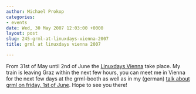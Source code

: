 ```yaml
---
author: Michael Prokop
categories:
- events
date: Wed, 30 May 2007 12:03:00 +0000
layout: post
slug: 245-grml-at-linuxdays-vienna-2007
title: grml at linuxdays vienna 2007

---
```

From 31st of May until 2nd of June the [Linuxdays Vienna](http://linuxwochen.at/2007/Wien) take place. My train is leaving Graz within the next few hours, you can meet me in Vienna for the next few days at the grml\-booth as well as in my (german) [talk about grml on friday, 1st of June](http://linuxwochen.at/2007/Programm_Wien:_grml_-_Linux_Live-CD_für_Sysadmins%2C_Texttool-User_und_Geeks). Hope to see you there!
